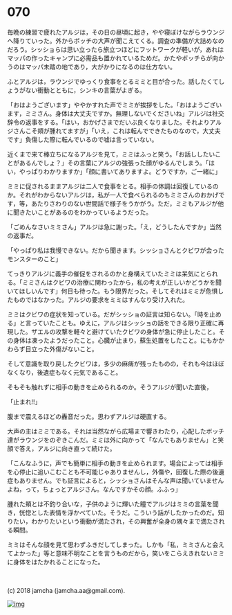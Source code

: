 # 070

毎晩の練習で疲れたアルジは，その日の昼頃に起き，やや寝ぼけながらラウンジへ降りていった。外からボッチの大声が聞こえてくる。調査の準備が大詰めなのだろう。シッショらは思い立ったら旅立つほどにフットワークが軽いが，あれはマッパの作ったキャンプに必需品も置かれているためだ。かたやボッチらが向かうのはマッパ未踏の地であり，大がかりになるのは仕方ない。  

ふとアルジは，ラウンジでゆっくり食事をとるミミと目が合った。話したくてしょうがない衝動とともに，シンキの言葉がよぎる。  

「おはようございます」ややかすれた声でミミが挨拶をした。「おはようございます，ミミさん。身体は大丈夫ですか。無理しないでくださいね」アルジは社交辞令の返事をする。「はい，おかげさまでだいぶ良くなりました。それよりアルジさんこそ頬が腫れてますが」「いえ，これは転んでできたものなので，大丈夫です」負傷した際に転んでいるので嘘は言っていない。  

近くまで来て棒立ちになるアルジを見て，ミミはふっと笑う。「お話ししたいことがあるんでしょ？」その言葉にアルジの強張った顔がゆるんでしまう。「はい，やっぱりわかりますか」「顔に書いてありますよ。どうですか，ご一緒に」  

ミミに促されるままアルジは二人で食事をとる。相手の体調は回復しているのか。それがわからないアルジは，私が一人で食べられるのもミミさんのおかげです，等，あたりさわりのない世間話で様子をうかがう。ただ，ミミもアルジが他に聞きたいことがあるのをわかっているようだった。  

「ごめんなさいミミさん」アルジは急に謝った。「え，どうしたんですか」当然の返事だ。  

「やっぱり私は我慢できない。だから聞きます。シッショさんとクビワが会ったモンスターのこと」  

てっきりアルジに義手の催促をされるのかと身構えていたミミは呆気にとられる。「ミミさんはクビワの治療に関わったから，私の考えが正しいかどうかを聞いてほしいんです」何日も待った。もう限界だった。そしてそれはミミが危惧したものではなかった。アルジの要求をミミはすんなり受け入れた。  

ミミはクビワの症状を知っている。だがシッショの証言は知らない。「時を止める」と言っていたことも。ゆえに，アルジはシッショの話をできる限り正確に再現した。ザエルの攻撃を軽々と避けていたクビワの身体が急に停止したこと。その身体は凍ったようだったこと。心臓が止まり，蘇生処置をしたこと。にもかかわらず目立った外傷がないこと。  

そして意識を取り戻したクビワは，多少の麻痺が残ったものの，それも今はほぼなくなり，後遺症もなく元気であること。  

そもそも触れずに相手の動きを止められるのか。そうアルジが聞いた直後，  

「止まれ!!」  

腹まで震えるほどの轟音だった。思わずアルジは硬直する。  

大声の主はミミである。それは当然ながら広場まで響きわたり，心配したボッチ達がラウンジをのぞきこんだ。ミミは外に向かって「なんでもありません」と笑顔で答え，アルジに向き直って続けた。  

「こんなふうに，声でも簡単に相手の動きを止められます。場合によっては相手を心停止に追いこむことも不可能じゃありませんし，外傷や，回復した際の後遺症もありません。でも証言によると，シッショさんはそんな声は聞いていませんよね，って，ちょっとアルジさん。なんですかその顔。ふふっ」  

腫れた頬とは不釣り合いな，子供のように輝いた瞳でアルジはミミの言葉を聞き，恍惚とした表情を浮かべていた。そうだ。こういう話がしたかったのだ。知りたい，わかりたいという衝動が満たされ，その興奮が全身の隅々まで満たされる瞬間。  

ミミはそんな顔を見て思わずふきだしてしまった。しかも「私，ミミさんと会えてよかった」等と意味不明なことを言うものだから，笑いをこらえきれないミミに身体をはたかれることになった。  

<br>  
<br>  
(c) 2018 jamcha (jamcha.aa@gmail.com).  

[![img](http://i.creativecommons.org/l/by-nc-sa/4.0/88x31.png)](http://creativecommons.org/licenses/by-nc-sa/4.0/deed)